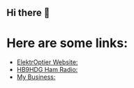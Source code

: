 ## Hi there 👋

# Here are some links:
- [ElektrOptier Website:](https://elektroptiker.github.io/index.html)
- [HB9HDG Ham Radio:](http://hb9gl.ch)
- [My Business:](https://gallati.com/)

<!--
**elektroptiker/elektroptiker** is a ✨ _special_ ✨ repository because its `README.md` (this file) appears on your GitHub profile.

Here are some ideas to get you started:

- 🔭 I’m currently working on ...
- 🌱 I’m currently learning ...
- 👯 I’m looking to collaborate on ...
- 🤔 I’m looking for help with ...
- 💬 Ask me about ...
- 📫 How to reach me: ...
- 😄 Pronouns: ...
- ⚡ Fun fact: ...
-->
